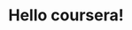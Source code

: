 <!DOCTYPE html>
<html>
<head>
	<title>Hello coursera!</title>
</head>
<body>
<h1> Hello coursera!</h1>
</body>
</html>
